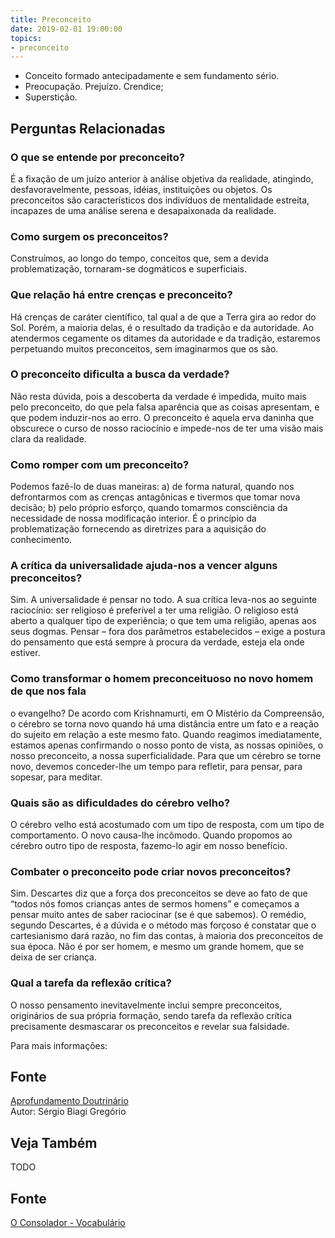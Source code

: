 ```yaml
---
title: Preconceito
date: 2019-02-01 19:00:00
topics:
- preconceito
---
```


* Conceito formado antecipadamente e sem fundamento sério. 
* Preocupação. Prejuízo. Crendice;
* Superstição. 


## Perguntas Relacionadas

### O que se entende por preconceito?
É a fixação de um juízo anterior à análise objetiva da realidade,
atingindo, desfavoravelmente, pessoas, idéias, instituições ou objetos.
Os preconceitos são característicos dos indivíduos de mentalidade
estreita, incapazes de uma análise serena e desapaixonada da realidade.

### Como surgem os preconceitos?
Construímos, ao longo do tempo, conceitos que, sem a devida
problematização, tornaram-se dogmáticos e superficiais.

### Que relação há entre crenças e preconceito?
Há crenças de caráter científico, tal qual a de que a Terra gira ao
redor do Sol. Porém, a maioria delas, é o resultado da tradição e da
autoridade. Ao atendermos cegamente os ditames da autoridade e da
tradição, estaremos perpetuando muitos preconceitos, sem imaginarmos que
os são.

### O preconceito dificulta a busca da verdade?
Não resta dúvida, pois a descoberta da verdade é impedida, muito mais
pelo preconceito, do que pela falsa aparência que as coisas apresentam,
e que podem induzir-nos ao erro. O preconceito é aquela erva daninha que
obscurece o curso de nosso raciocínio e impede-nos de ter uma visão mais
clara da realidade.

### Como romper com um preconceito?
Podemos fazê-lo de duas maneiras: a) de forma natural, quando nos
defrontarmos com as crenças antagônicas e tivermos que tomar nova
decisão; b) pelo próprio esforço, quando tomarmos consciência da
necessidade de nossa modificação interior. É o princípio da
problematização fornecendo as diretrizes para a aquisição do
conhecimento.

### A crítica da universalidade ajuda-nos a vencer alguns preconceitos?
Sim. A universalidade é pensar no todo. A sua crítica leva-nos ao
seguinte raciocínio: ser religioso é preferível a ter uma religião. O
religioso está aberto a qualquer tipo de experiência; o que tem uma
religião, apenas aos seus dogmas. Pensar – fora dos parâmetros
estabelecidos – exige a postura do pensamento que está sempre à procura
da verdade, esteja ela onde estiver.

### Como transformar o homem preconceituoso no novo homem de que nos fala
o evangelho?
De acordo com Krishnamurti, em O Mistério da Compreensão, o cérebro se
torna novo quando há uma distância entre um fato e a reação do sujeito
em relação a este mesmo fato. Quando reagimos imediatamente, estamos
apenas confirmando o nosso ponto de vista, as nossas opiniões, o nosso
preconceito, a nossa superficialidade. Para que um cérebro se torne
novo, devemos conceder-lhe um tempo para refletir, para pensar, para
sopesar, para meditar.

### Quais são as dificuldades do cérebro velho?
O cérebro velho está acostumado com um tipo de resposta, com um tipo de
comportamento. O novo causa-lhe incômodo. Quando propomos ao cérebro
outro tipo de resposta, fazemo-lo agir em nosso benefício.

### Combater o preconceito pode criar novos preconceitos?
Sim. Descartes diz que a força dos preconceitos se deve ao fato de que
“todos nós fomos crianças antes de sermos homens” e começamos a pensar
muito antes de saber raciocinar (se é que sabemos). O remédio, segundo
Descartes, é a dúvida e o método mas forçoso é constatar que o
cartesianismo dará razão, no fim das contas, à maioria dos preconceitos
de sua época. Não é por ser homem, e mesmo um grande homem, que se deixa
de ser criança.

### Qual a tarefa da reflexão crítica?
O nosso pensamento inevitavelmente inclui sempre preconceitos,
originários de sua própria formação, sendo tarefa da reflexão crítica
precisamente desmascarar os preconceitos e revelar sua falsidade.


Para mais informações:

## Fonte
[Aprofundamento Doutrinário](https://sites.google.com/view/aprofundamentodoutrinario/preconceito)  
Autor: Sérgio Biagi Gregório




## Veja Também
TODO

## Fonte
[O Consolador - Vocabulário](http://www.oconsolador.com.br/linkfixo/vocabulario/principal.html)
